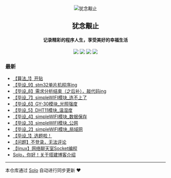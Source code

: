 <p align="center"><img alt="犹念觏止" src="https://secure.gravatar.com/avatar/9387fcea5f1dcb401039c59a4ee9ddcc?s=128"></p><h2 align="center">
犹念觏止
</h2>

<h4 align="center"><b>记录精彩的程序人生，享受美好的幸福生活</b></h4>
<p align="center"><a title="犹念觏止" target="_blank" href="https://github.com/aeneag/solo-blog"><img src="https://img.shields.io/github/last-commit/aeneag/solo-blog.svg?style=flat-square"></a>
<a title="GitHub repo size in bytes" target="_blank" href="https://github/aeneag/solo-blog"><img src="https://img.shields.io/github/repo-size/aeneag/solo-blog.svg?style=flat-square"></a>
<a title="Solo Version" target="_blank" href="https://github.com/b3log/solo/releases"><img src="https://img.shields.io/badge/solo-3.5.0-f1e05a.svg?style=flat-square"></a>
<a title="Hits" target="_blank" href="https://github.com/b3log/hits"><img src="https://hits.b3log.org/aeneag/solo-blog.svg"></a></p>

### 最新

* [【算法_1】开贴](https://aeneag.xyz/articles/2019/04/19/1555682360516.html)
* [【毕设_9】stm32单片机程序ing](https://aeneag.xyz/articles/2019/04/07/1554642487139.html)
* [【毕设_8】需求分析结束（之后补），敲代码ing](https://aeneag.xyz/articles/2019/03/14/1552537723673.html)
* [【毕设_7】simpleWIFI模块_连不上了](https://aeneag.xyz/articles/2019/03/08/1552050097769.html)
* [【毕设_6】GY-30模块_光照强度](https://aeneag.xyz/articles/2019/02/10/1549789897339.html)
* [【毕设_5】DHT11模块_温湿度](https://aeneag.xyz/articles/2019/02/01/1549001236292.html)
* [【毕设_4】simpleWIFI模块_数据保存](https://aeneag.xyz/articles/2019/01/26/1548470043733.html)
* [【毕设_3】simpleWIFI模块_公网](https://aeneag.xyz/articles/2019/01/25/1548426241471.html)
* [【毕设_2】simpleWIFI模块_局域网](https://aeneag.xyz/articles/2019/01/24/1548313914476.html)
* [【毕设_1】选题啦！](https://aeneag.xyz/articles/2019/01/22/1548127607802.html)
* [【问题】不登录，无法评论](https://aeneag.xyz/articles/2019/01/22/1548127401372.html)
* [【linux】网络聊天室Socket编程](https://aeneag.xyz/articles/2019/01/22/1548126821667.html)
* [Solo，你好！关于搭建博客介绍](https://aeneag.xyz/hello-solo)



---

本仓库通过 [Solo](https://github.com/b3log/solo) 自动进行同步更新 ❤️ 